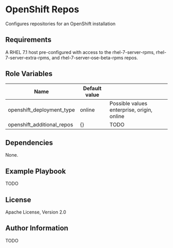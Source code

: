 OpenShift Repos 
================

Configures repositories for an OpenShift installation

Requirements
------------

A RHEL 7.1 host pre-configured with access to the rhel-7-server-rpms,
rhel-7-server-extra-rpms, and rhel-7-server-ose-beta-rpms repos.

Role Variables
--------------

| Name                          | Default value |                                              |
|-------------------------------|---------------|----------------------------------------------|
| openshift_deployment_type     | online        | Possible values enterprise, origin, online   |
| openshift_additional_repos    | {}            | TODO                                         |

Dependencies
------------

None.

Example Playbook
----------------

TODO

License
-------

Apache License, Version 2.0

Author Information
------------------

TODO
